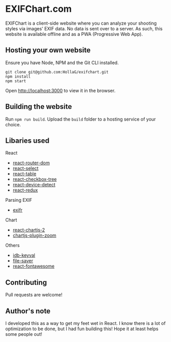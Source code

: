 # EXIFChart.com 

EXIFChart is a client-side website where you can analyze your shooting styles via images' EXIF data.
No data is sent over to a server. As such, this website is available offline and as a PWA (Progressive Web App).

## Hosting your own website

Ensure you have Node, NPM and the Git CLI installed.
```
git clone git@github.com:HollaG/exifchart.git
npm install
npm start
```
Open [http://localhost:3000](http://localhost:3000) to view it in the browser.

## Building the website

Run `npm run build`.
Upload the `build` folder to a hosting service of your choice.

## Libaries used
React
- [react-router-dom](https://github.com/remix-run/react-router)
- [react-select](https://github.com/JedWatson/react-select/tree/master/packages/react-select)
- [react-table](https://github.com/tannerlinsley/react-table)
- [react-checkbox-tree](https://github.com/jakezatecky/react-checkbox-tree)
- [react-device-detect](https://github.com/duskload/react-device-detect)
- [react-redux](https://github.com/reduxjs/react-redux)

Parsing EXIF
- [exifr](https://github.com/MikeKovarik/exifr)

Chart
- [react-chartjs-2](https://github.com/reactchartjs/react-chartjs-2)
- [chartjs-plugin-zoom](https://github.com/chartjs/chartjs-plugin-zoom)

Others
- [idb-keyval](https://github.com/jakearchibald/idb-keyval)
- [file-saver](https://github.com/eligrey/FileSaver.js)
- [react-fontawesome](https://github.com/FortAwesome/react-fontawesome)

## Contributing
Pull requests are welcome!

## Author's note
I developed this as a way to get my feet wet in React. I know there is a lot of optimization to be done, but I had fun building this! Hope it at least helps some people out!

